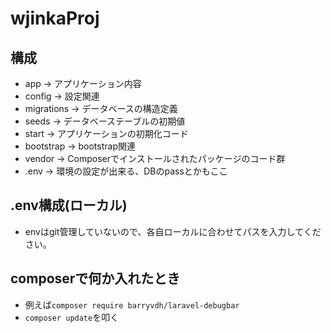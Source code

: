 # wjinkaProj

## 構成
* app -> アプリケーション内容
* config -> 設定関連
* migrations -> データベースの構造定義
* seeds -> データベーステーブルの初期値
* start -> アプリケーションの初期化コード
* bootstrap -> bootstrap関連
* vendor -> Composerでインストールされたパッケージのコード群
* .env -> 環境の設定が出来る、DBのpassとかもここ


## .env構成(ローカル)

* envはgit管理していないので、各自ローカルに合わせてパスを入力してください。

## composerで何か入れたとき
* 例えば`composer require barryvdh/laravel-debugbar`
* `composer update`を叩く
